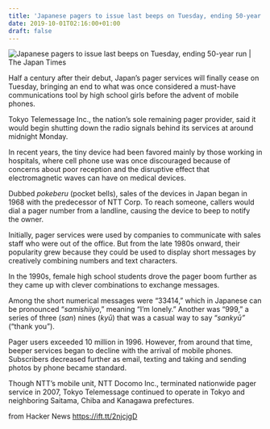 ```yaml
---
title: 'Japanese pagers to issue last beeps on Tuesday, ending 50-year run'
date: 2019-10-01T02:16:00+01:00
draft: false
---
```


![](https://cdn.japantimes.2xx.jp/wp-content/uploads/2019/09/b-pagers-a-20191001.jpg "Japanese pagers to issue last beeps on Tuesday, ending 50-year run | The Japan Times")  

Half a century after their debut, Japan’s pager services will finally cease on Tuesday, bringing an end to what was once considered a must-have communications tool by high school girls before the advent of mobile phones.

Tokyo Telemessage Inc., the nation’s sole remaining pager provider, said it would begin shutting down the radio signals behind its services at around midnight Monday.

In recent years, the tiny device had been favored mainly by those working in hospitals, where cell phone use was once discouraged because of concerns about poor reception and the disruptive effect that electromagnetic waves can have on medical devices.

Dubbed _pokeberu_ (pocket bells), sales of the devices in Japan began in 1968 with the predecessor of NTT Corp. To reach someone, callers would dial a pager number from a landline, causing the device to beep to notify the owner.

Initially, pager services were used by companies to communicate with sales staff who were out of the office. But from the late 1980s onward, their popularity grew because they could be used to display short messages by creatively combining numbers and text characters.

In the 1990s, female high school students drove the pager boom further as they came up with clever combinations to exchange messages.

Among the short numerical messages were “33414,” which in Japanese can be pronounced “_samishiiyo_,” meaning “I’m lonely.” Another was “999,” a series of three (_san_) nines (_kyū_) that was a casual way to say “_sankyū”_ (“thank you”).

Pager users exceeded 10 million in 1996. However, from around that time, beeper services began to decline with the arrival of mobile phones. Subscribers decreased further as email, texting and taking and sending photos by phone became standard.

Though NTT’s mobile unit, NTT Docomo Inc., terminated nationwide pager service in 2007, Tokyo Telemessage continued to operate in Tokyo and neighboring Saitama, Chiba and Kanagawa prefectures.

  
  
from Hacker News https://ift.tt/2njcjgD